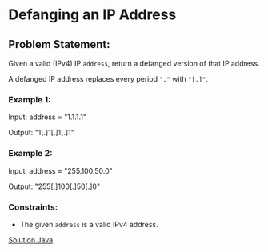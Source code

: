# Defanging an IP Address

## Problem Statement:

Given a valid (IPv4) IP `address`, return a defanged version of that IP address.

A defanged IP address replaces every period `"."` with `"[.]"`.

### Example 1:

Input: address = "1.1.1.1"

Output: "1[.]1[.]1[.]1"

### Example 2:

Input: address = "255.100.50.0"

Output: "255[.]100[.]50[.]0"

### Constraints:

* The given `address` is a valid IPv4 address.

[Solution Java](./solution.java)